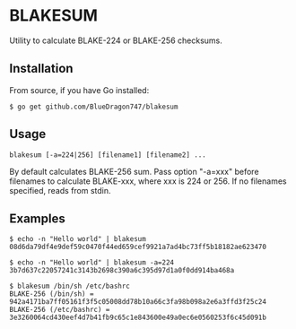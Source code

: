 BLAKESUM
========

Utility to calculate BLAKE-224 or BLAKE-256 checksums.


Installation
------------

From source, if you have Go installed:

	$ go get github.com/BlueDragon747/blakesum


Usage
-----

	blakesum [-a=224|256] [filename1] [filename2] ...

By default calculates BLAKE-256 sum. Pass option "-a=xxx" before filenames to
calculate BLAKE-xxx, where xxx is 224 or 256.  If no filenames
specified, reads from stdin.


Examples
--------

	$ echo -n "Hello world" | blakesum
	08d6da79df4e9def59c0470f44ed659cef9921a7ad4bc73ff5b18182ae623470

	$ echo -n "Hello world" | blakesum -a=224
	3b7d637c22057241c3143b2698c390a6c395d97d1a0f0dd914ba468a

	$ blakesum /bin/sh /etc/bashrc
	BLAKE-256 (/bin/sh) = 942a4171ba7ff05161f3f5c05008dd78b10a66c3fa98b098a2e6a3ffd3f25c24
	BLAKE-256 (/etc/bashrc) = 3e3260064cd430eef4d7b41fb9c65c1e843600e49a0ec6e0560253f6c45d091b

